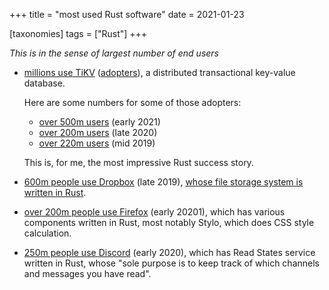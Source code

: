 +++
title = "most used Rust software"
date = 2021-01-23

[taxonomies]
tags = ["Rust"]
+++

*This is in the sense of largest number of end users*

- [millions use TiKV](https://www.cncf.io/blog/2019/05/21/toc-votes-to-move-tikv-into-cncf-incubator)
  ([adopters](https://tikv.org/adopters)), a distributed transactional key-value database.

  Here are some numbers for some of those adopters:
   - [over 500m users] (early 2021)
   - [over 200m users] (late 2020)
   - [over 220m users] (mid 2019)

  This is, for me, the most impressive Rust success story.

- [600m people use Dropbox][dropbox] (late 2019),
  [whose file storage system is written in Rust][rust@dropbox].

- [over 200m people use Firefox](https://data.firefox.com/dashboard/user-activity)
  (early 20201), which has various components written in Rust,
  most notably Stylo, which does CSS style calculation.

- [250m people use Discord](https://blog.discordapp.com/a190bbca2b1f)
  (early 2020), which has Read States service written in Rust,
  whose "sole purpose is to keep track of which channels and messages you have read".

[dropbox]: https://investors.dropbox.com/news-releases/news-release-details/dropbox-announces-fourth-quarter-and-fiscal-2019-results
[rust@dropbox]: https://www.wired.com/2016/03/epic-story-dropboxs-exodus-amazon-cloud-empire
[over 500m users]: https://pingcap.com/case-studies/no-sharding-no-etl-use-scale-out-mysql-alternative-to-store-160-tb-of-data
[over 200m users]: https://pingcap.com/case-studies/how-chinas-insurance-giant-improved-agile-application-performance-with-a-newsql-database
[over 220m users]: https://pingcap.com/case-studies/lesson-learned-from-queries-over-1.3-trillion-rows-of-data-within-milliseconds-of-response-time-at-zhihu
